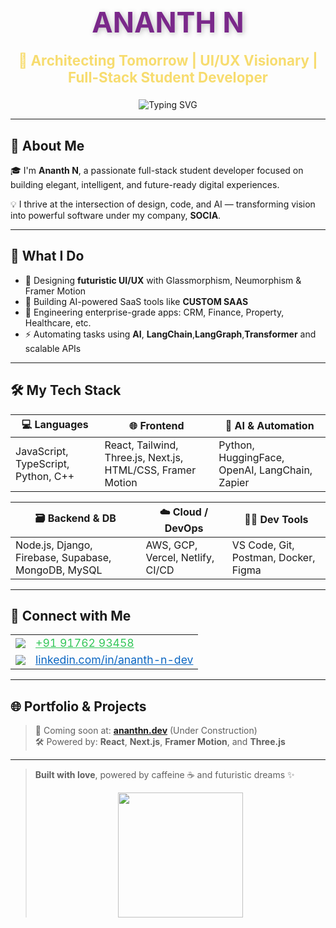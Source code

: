<h1 align="center" style="color:#7A288A; font-size: 3.2em; font-weight: bold; text-shadow: 2px 2px 8px rgba(0,0,0,0.25);">
  ANANTH N
</h1>

<h3 align="center" style="color:#F7DC6F; font-size: 1.6em; margin-top: -10px;">
  🚀 Architecting Tomorrow | UI/UX Visionary | Full-Stack Student Developer
</h3>

<p align="center">
  <img src="https://readme-typing-svg.demolab.com?font=Fira+Code&size=22&duration=3000&pause=1000&color=34C759&center=true&vCenter=true&width=500&lines=Elite+Developer;Creative+Prompt+Engineer;Open+Source+Lover;AI+Engineer+in+Progress" alt="Typing SVG" />
</p>

---

## 💎 About Me

🎓 I'm <strong>Ananth N</strong>, a passionate full-stack student developer focused on building elegant, intelligent, and future-ready digital experiences.

💡 I thrive at the intersection of design, code, and AI — transforming vision into powerful software under my company, <strong>SOCIA</strong>.

---

## 🚀 What I Do

- 🎨 Designing **futuristic UI/UX** with Glassmorphism, Neumorphism & Framer Motion  
- 🧠 Building AI-powered SaaS tools like <strong>CUSTOM SAAS </strong>  
- 💼 Engineering enterprise-grade apps: CRM, Finance, Property, Healthcare, etc.  
- ⚡ Automating tasks using **AI**, **LangChain**,**LangGraph**,**Transformer** and scalable APIs  

---

## 🛠️ My Tech Stack

| 💻 Languages | 🌐 Frontend | 🧠 AI & Automation |
|-------------|-------------|-------------------|
| JavaScript, TypeScript, Python, C++ | React, Tailwind, Three.js, Next.js, HTML/CSS, Framer Motion | Python, HuggingFace, OpenAI, LangChain, Zapier |

| 🗃️ Backend & DB | ☁️ Cloud / DevOps | 🧑‍💻 Dev Tools |
|------------------|------------------|----------------|
| Node.js, Django, Firebase, Supabase, MongoDB, MySQL | AWS, GCP, Vercel, Netlify, CI/CD | VS Code, Git, Postman, Docker, Figma |

---

## 📱 Connect with Me

<table align="center">
  <tr>
    <td><img src="https://img.icons8.com/color/48/000000/whatsapp--v1.png"/></td>
    <td><a href="https://wa.link/pnboci" target="_blank" style="color:#34C759; font-size: 1.1em;">+91 91762 93458</a></td>
  </tr>
  <tr>
    <td><img src="https://img.icons8.com/color/48/000000/linkedin.png"/></td>
    <td><a href="[https://www.linkedin.com/in/ananth-n-dev](https://www.linkedin.com/in/ananth-n-583036233?utm_source=share&utm_campaign=share_via&utm_content=profile&utm_medium=android_app" target="_blank" style="color:#0A66C2; font-size: 1.1em;">linkedin.com/in/ananth-n-dev</a></td>
  </tr>
</table>

---

## 🌐 Portfolio & Projects

> 🔗 Coming soon at: **[ananthn.dev](https://v0-ananth-n-portfolio-website.vercel.app/)** (Under Construction)  
> 🛠️ Powered by: **React**, **Next.js**, **Framer Motion**, and **Three.js**  

---

> **Built with love**, powered by caffeine ☕ and futuristic dreams ✨  
> <p align="center"><img src="https://media.giphy.com/media/13HgwGsXF0aiGY/giphy.gif" width="200" /></p>

